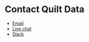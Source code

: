 # Contact Quilt Data

* [Email](mailto:support@quiltdata.io)
* [Live chat](https://quiltdata.com)
* [Slack](https://slack.quiltdata.com)
